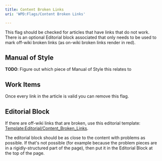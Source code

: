 ```yaml
---
title: Content Broken Links
uri: 'WPD:Flags/Content Broken Links'

---
```

This flag should be checked for articles that have links that do not work. There is an optional Editorial block associated that only needs to be used to mark off-wiki broken links (as on-wiki broken links render in red).

## Manual of Style

**TODO**: Figure out which piece of Manual of Style this relates to

## Work Items

Once every link in the article is valid you can remove this flag.

## Editorial Block

If there are off-wiki links that are broken, use this editorial template: [Template:Editorial/Content\_Broken\_Links](/Template:Editorial/Content_Broken_Links).

The editorial block should be as close to the content with problems as possible. If that's not possible (for example because the problem pieces are in a rigidly-structured part of the page), then put it in the Editorial Block at the top of the page.
